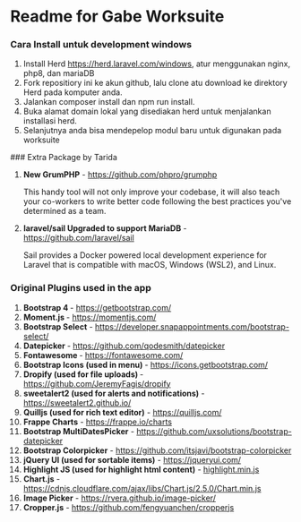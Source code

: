 # Readme for Gabe Worksuite
### Cara Install untuk development windows
<ol>
    <li>
        Install Herd <a href="https://herd.laravel.com/windows">https://herd.laravel.com/windows</a>, atur menggunakan nginx, php8, dan mariaDB
    </li>
    <li>
        Fork repositiory ini ke akun github, lalu clone atu download ke direktory Herd pada komputer anda.
    </li>
    <li>
        Jalankan composer install dan npm run install. 
    </li>
    <li>
        Buka alamat domain lokal yang disediakan herd untuk menjalankan installasi herd.
    </li>
    <li>
        Selanjutnya anda bisa mendepelop modul baru untuk digunakan pada worksuite
    </li>
</ol>
### Extra Package by Tarida

<ol>
    <li>
        <strong>New GrumPHP</strong> - <a href="https://github.com/phpro/grumphp">https://github.com/phpro/grumphp</a>
	<p>This handy tool will not only improve your codebase, it will also teach your co-workers to write better code following the best practices you've determined as a team.</p>
    </li>
    <li>
        <strong>laravel/sail Upgraded to support MariaDB</strong> - <a href="https://github.com/laravel/sail">https://github.com/laravel/sail</a>
	<p>Sail provides a Docker powered local development experience for Laravel that is compatible with macOS, Windows (WSL2), and Linux.</p>
    </li>
</ol>

### Original Plugins used in the app

<ol>
    <li>
        <strong>Bootstrap 4 </strong> - <a href="https://getbootstrap.com/">https://getbootstrap.com/</a>
    </li>
    <li>
        <strong>Moment.js </strong> - <a href="https://momentjs.com/">https://momentjs.com/</a>
    </li>
    <li>
        <strong>Bootstrap Select</strong> - <a href="https://developer.snapappointments.com/bootstrap-select/">https://developer.snapappointments.com/bootstrap-select/</a>
    </li>
    <li>
        <strong>Datepicker </strong> - <a href="https://github.com/qodesmith/datepicker">https://github.com/qodesmith/datepicker</a>
    </li>
    <li>
        <strong>Fontawesome </strong> - <a href="https://fontawesome.com/">https://fontawesome.com/</a>
    </li>
    <li>
        <strong>Bootstrap Icons (used in menu) </strong> - <a href="https://icons.getbootstrap.com/">https://icons.getbootstrap.com/</a>
    </li>
    <li>
        <strong>Dropify (used for file uploads) </strong> - <a href="https://github.com/JeremyFagis/dropify">https://github.com/JeremyFagis/dropify</a>
    </li>
    <li>
        <strong>sweetalert2 (used for alerts and notifications)</strong> - <a href="https://sweetalert2.github.io/">https://sweetalert2.github.io/</a>
    </li>
    <li>
        <strong>Quilljs (used for rich text editor)</strong> - <a href="https://quilljs.com/">https://quilljs.com/</a>
    </li>
    <li>
        <strong>Frappe Charts</strong> - <a href="https://frappe.io/charts">https://frappe.io/charts</a>
    </li>
    <li>
        <strong>Bootstrap MultiDatesPicker</strong> - <a href="https://github.com/uxsolutions/bootstrap-datepicker">https://github.com/uxsolutions/bootstrap-datepicker</a>
    </li>
    <li>
        <strong>Bootstrap Colorpicker</strong> - <a href="https://github.com/itsjavi/bootstrap-colorpicker">https://github.com/itsjavi/bootstrap-colorpicker</a>
    </li>
    <li>
        <strong>jQuery UI (used for sortable items)</strong> - <a href="https://jqueryui.com/">https://jqueryui.com/</a>
    </li>
    <li>
        <strong>Highlight JS (used for highlight html content)</strong> - <a href="https://github.com/highlightjs/highlight.js">highlight.min.js</a>
    </li>
    <li>
        <strong>Chart.js</strong> - <a href="https://www.chartjs.org/">https://cdnjs.cloudflare.com/ajax/libs/Chart.js/2.5.0/Chart.min.js</a>
    </li>
    <li>
        <strong>Image Picker</strong> - <a href="https://rvera.github.io/image-picker/">https://rvera.github.io/image-picker/</a>
    </li>
    <li>
        <strong>Cropper.js</strong> - <a href="https://github.com/fengyuanchen/cropperjs">https://github.com/fengyuanchen/cropperjs</a>
    </li>
</ol>
